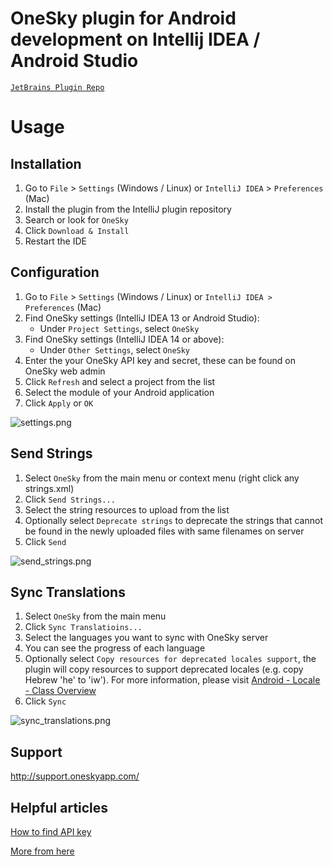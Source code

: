 OneSky plugin for Android development on Intellij IDEA / Android Studio
===============

[`JetBrains Plugin Repo`](https://plugins.jetbrains.com/plugin/7607?pr=androidstudio)

# Usage

## Installation

1.  Go to ```File``` > ```Settings``` (Windows / Linux) or ```IntelliJ IDEA``` > ```Preferences``` (Mac)
2.  Install the plugin from the IntelliJ plugin repository
3.  Search or look for ```OneSky```
4.  Click ```Download & Install```
5.  Restart the IDE

## Configuration

1.  Go to ```File``` > ```Settings``` (Windows / Linux) or ```IntelliJ IDEA > Preferences``` (Mac)
2.  Find OneSky settings (IntelliJ IDEA 13 or Android Studio):
    - Under ```Project Settings```, select ```OneSky```
3.  Find OneSky settings (IntelliJ IDEA 14 or above):
    - Under ```Other Settings```, select ```OneSky```
4.  Enter the your OneSky API key and secret, these can be found on OneSky web admin
5.  Click ```Refresh``` and select a project from the list
6.  Select the module of your Android application
7.  Click ```Apply``` or ```OK```

![settings.png](https://raw.github.com/onesky/plugin-intellij/master/Images/settings.png)

## Send Strings

1. Select ```OneSky``` from the main menu or context menu (right click any strings.xml)
2. Click ```Send Strings...```
3. Select the string resources to upload from the list
4. Optionally select ```Deprecate strings``` to deprecate the strings that cannot be found in the newly uploaded files with same filenames on server
5. Click ```Send```

![send_strings.png](https://raw.github.com/onesky/plugin-intellij/master/Images/send_strings.png)

## Sync Translations

1. Select ```OneSky``` from the main menu
2. Click ```Sync Translatioins...```
3. Select the languages you want to sync with OneSky server
4. You can see the progress of each language
5. Optionally select ```Copy resources for deprecated locales support```, the plugin will copy resources to support deprecated locales (e.g. copy Hebrew 'he' to 'iw'). For more information, please visit [Android - Locale - Class Overview](http://developer.android.com/reference/java/util/Locale.html)
6. Click ```Sync```

![sync_translations.png](https://raw.github.com/onesky/plugin-intellij/master/Images/sync_translations.png)

## Support
http://support.oneskyapp.com/

## Helpful articles
[ How to find API key ](http://support.oneskyapp.com/solution/categories/74754/folders/150388/articles/89104-how-to-find-your-api)

[More from here](http://support.oneskyapp.com/solution/categories)


